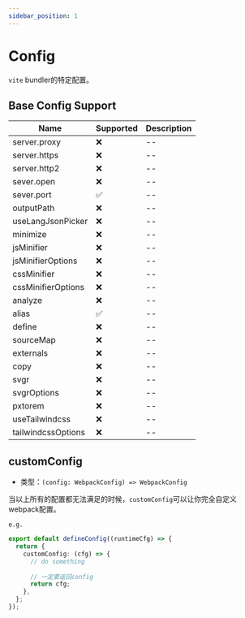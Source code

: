 ```yaml
---
sidebar_position: 1
---
```


# Config

`vite` bundler的特定配置。

## Base Config Support

| Name | Supported | Description |
|--------------------|-----------|-------------|
| server.proxy | ❌ | -- |
| server.https | ❌ | -- |
| server.http2 | ❌ | -- |
| sever.open | ❌ | -- |
| sever.port | ✅ | -- |
| outputPath | ❌ | -- |
| useLangJsonPicker | ❌ | -- |
| minimize | ❌ | -- |
| jsMinifier | ❌ | -- |
| jsMinifierOptions | ❌ | -- |
| cssMinifier | ❌ | -- |
| cssMinifierOptions | ❌ | -- |
| analyze | ❌ | -- |
| alias | ✅ | -- |
| define | ❌ | -- |
| sourceMap | ❌ | -- |
| externals | ❌ | -- |
| copy | ❌ | -- |
| svgr | ❌ | -- |
| svgrOptions | ❌ | -- |
| pxtorem | ❌ | -- |
| useTailwindcss | ❌ | -- |
| tailwindcssOptions | ❌ | -- |

## customConfig

- 类型：`(config: WebpackConfig) => WebpackConfig`

当以上所有的配置都无法满足的时候，`customConfig`可以让你完全自定义webpack配置。

`e.g.`

```ts
export default defineConfig((runtimeCfg) => {
  return {
    customConfig: (cfg) => {
      // do something
      
      // 一定要返回config
      return cfg;
    },
  };
});
```
